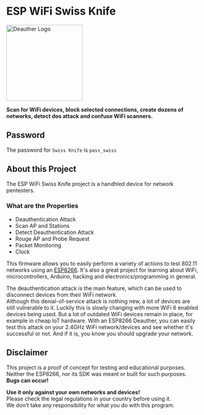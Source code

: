 # ESP WiFi Swiss Knife

<img src='https://deauther.com/img/logo.png' alt='Deauther Logo' width='200' />

**Scan for WiFi devices, block selected connections, create dozens of networks, detect dos attack and confuse WiFi scanners.**

## Password

The password for `Swiss Knife` is `pass_swiss`

## About this Project
The ESP WiFi Swiss Knife project is a handhled device for network pentesters.

### What are the Properties

- Deauthentication Attack
- Scan AP and Stations
- Detect Deauthentication Attack
- Rouge AP and Probe Request
- Packet Monitoring
- Clock

This firmware allows you to easily perform a variety of actions to test 802.11 networks using an [ESP8266](https://www.espressif.com/en/products/socs/esp8266). It's also a great project for learning about WiFi, microcontrollers, Arduino, hacking and electronics/programming in general.  

The deauthentication attack is the main feature, which can be used to disconnect devices from their WiFi network.  
Although this denial-of-service attack is nothing new, a lot of devices are still vulnerable to it. Luckily this is slowly changing with more WiFi 6 enabled devices being used. But a lot of outdated WiFi devices remain in place, for example in cheap IoT hardware.
With an ESP8266 Deauther, you can easily test this attack on your 2.4GHz WiFi network/devices and see whether it's successful or not. And if it is, you know you should upgrade your network.

## Disclaimer

This project is a proof of concept for testing and educational purposes.  
Neither the ESP8266, nor its SDK was meant or built for such purposes. **Bugs can occur!**  

**Use it only against your own networks and devices!**  
Please check the legal regulations in your country before using it.  
We don't take any responsibility for what you do with this program.  
